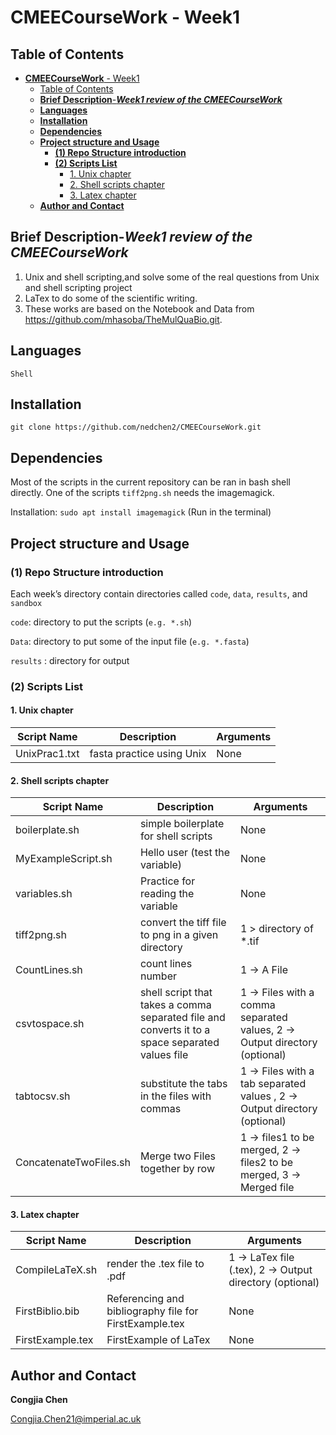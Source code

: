 # **CMEECourseWork** - Week1

## Table of Contents

- [**CMEECourseWork** - Week1](#cmeecoursework---week1)
  - [Table of Contents](#table-of-contents)
  - [**Brief Description**-***Week1 review of the CMEECourseWork***](#brief-description-week1-review-of-the-cmeecoursework)
  - [**Languages**](#languages)
  - [**Installation**](#installation)
  - [**Dependencies**](#dependencies)
  - [**Project structure and Usage**](#project-structure-and-usage)
    - [**(1) Repo Structure introduction**](#1-repo-structure-introduction)
    - [**(2) Scripts List**](#2-scripts-list)
      - [1. Unix chapter](#1-unix-chapter)
      - [2. Shell scripts chapter](#2-shell-scripts-chapter)
      - [3. Latex chapter](#3-latex-chapter)
  - [**Author and Contact**](#author-and-contact)

## **Brief Description**-***Week1 review of the CMEECourseWork***

1. Unix and shell scripting,and solve some of the real questions from Unix and shell scripting project
2. LaTex to do some of the scientific writing.
3. These works are based on the Notebook and Data from https://github.com/mhasoba/TheMulQuaBio.git.

## **Languages**
```
Shell
```
## **Installation**
```
git clone https://github.com/nedchen2/CMEECourseWork.git
```


## **Dependencies** 

Most of the scripts in the current repository can be ran in bash shell directly. One of the scripts `tiff2png.sh` needs the imagemagick. 

Installation: `sudo apt install imagemagick` (Run in the terminal)




## **Project structure and Usage**

### **(1) Repo Structure introduction**

Each week’s directory contain directories called `code`, `data`, `results`, and `sandbox` 

`code`: directory to put the scripts (`e.g. *.sh`)

`Data`: directory to put some of the input file (`e.g. *.fasta`)

`results` : directory for output

### **(2) Scripts List**

#### 1. Unix chapter

| Script Name |Description | Arguments |
| ------ | ------ | ------ |
| UnixPrac1.txt |fasta practice using Unix| None |

#### 2. Shell scripts chapter

| Script Name |Description | Arguments |
| ------ | ------ | ------ |
| boilerplate.sh   |simple boilerplate for shell scripts| None |
| MyExampleScript.sh     | Hello user (test the variable)| None |
| variables.sh  |Practice for reading the variable| None |
| tiff2png.sh   |convert the tiff file to png in a given directory| 1 > directory of *.tif  |
| CountLines.sh    |count lines number| 1 -> A File |
| csvtospace.sh    |shell script that takes a comma separated file and converts it to a space separated values file| 1 -> Files with a comma separated values, 2 -> Output directory (optional)|
| tabtocsv.sh    |substitute the tabs in the files with commas| 1 -> Files with a tab separated values , 2 -> Output directory (optional)|
| ConcatenateTwoFiles.sh    | Merge two Files together by row | 1 -> files1 to be merged, 2 -> files2 to be merged, 3 -> Merged file |

#### 3. Latex chapter

| Script Name |Description | Arguments |
| ------ | ------ | ------ |
| CompileLaTeX.sh   |render the .tex file to .pdf| 1 -> LaTex file (.tex), 2 -> Output directory (optional) |
| FirstBiblio.bib    | Referencing and bibliography file for FirstExample.tex| None |
| FirstExample.tex   | FirstExample of LaTex| None |

## **Author and Contact**

**Congjia Chen**

Congjia.Chen21@imperial.ac.uk

